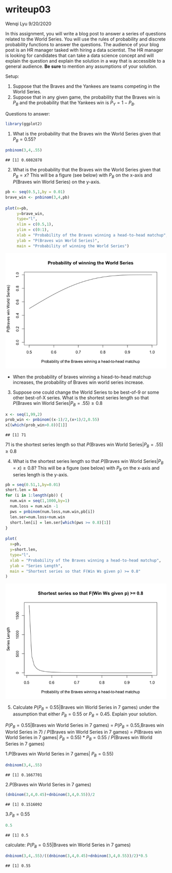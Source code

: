 writeup03
================
Wenqi Lyu
9/20/2020

In this assignment, you will write a blog post to answer a series of
questions related to the World Series. You will use the rules of
probability and discrete probability functions to answer the questions.
The audience of your blog post is an HR manager tasked with hiring a
data scientist. The HR manager is looking for candidates that can take a
data science concept and will explain the question and explain the
solution in a way that is accessible to a general audience. **Be sure**
to mention any assumptions of your solution.

Setup:

1.  Suppose that the Braves and the Yankees are teams competing in the
    World Series.
2.  Suppose that in any given game, the probability that the Braves win
    is *P*<sub>*B*</sub> and the probability that the Yankees win is
    *P*<sub>*Y*</sub> = 1 − *P*<sub>*B*</sub>.

Questions to answer:

``` r
library(ggplot2)
```

1.  What is the probability that the Braves win the World Series given
    that *P*<sub>*B*</sub> = 0.55?

<!-- end list -->

``` r
pnbinom(3,4,.55)
```

    ## [1] 0.6082878

2.  What is the probability that the Braves win the World Series given
    that *P*<sub>*B*</sub> = *x*? This will be a figure (see below) with
    *P*<sub>*B*</sub> on the x-axis and *P*(Braves win World Series) on
    the y-axis.

<!-- end list -->

``` r
pb <- seq(0.5,1,by = 0.01)
brave_win <- pnbinom(3,4,pb)

plot(x=pb,
     y=brave_win,
     type="l",
     xlim = c(0.5,1),
     ylim = c(0:1),
     xlab = "Probability of the Braves winning a head-to-head matchup",
     ylab = "P(Braves win World Series)",
     main = "Probability of winning the World Series")
```

![](writeup03_files/figure-gfm/unnamed-chunk-3-1.png)<!-- -->

  - When the probability of braves winning a hiead-to-head matchup
    increases, the probability of Braves win world series increase.

<!-- end list -->

3.  Suppose one could change the World Series to be best-of-9 or some
    other best-of-X series. What is the shortest series length so that
    *P*(Braves win World Series|*P*<sub>*B*</sub> = .55) ≥ 0.8

<!-- end list -->

``` r
x <- seq(1,99,2)
prob_win <- pnbinom((x-1)/2,(x+1)/2,0.55)
x[(which(prob_win>0.8))[1]]
```

    ## [1] 71

71 is the shortest series length so that *P*(Braves win World
Series|*P*<sub>*B*</sub> = .55) ≥ 0.8

4.  What is the shortest series length so that *P*(Braves win World
    Series|*P*<sub>*B*</sub> = *x*) ≥ 0.8? This will be a figure (see
    below) with *P*<sub>*B*</sub> on the x-axis and series length is the
    y-axis.

<!-- end list -->

``` r
pb = seq(0.51,1,by=0.01)
short.len = NA
for (i in 1:length(pb)) {
  num.win = seq(1,1000,by=1)
  num.loss = num.win -1
  pws = pnbinom(num.loss,num.win,pb[i])
  len.ser=num.loss+num.win
  short.len[i] = len.ser[which(pws >= 0.8)[1]]
}

plot(
  x=pb,
  y=short.len,
  type="l",
  xlab = "Probability of the Braves winning a head-to-head matchup",
  ylab = "Series Length",
  main = "Shortest series so that F(Win Ws given p) >= 0.8"
)
```

![](writeup03_files/figure-gfm/unnamed-chunk-5-1.png)<!-- -->

5.  Calculate *P*(*P*<sub>*B*</sub> = 0.55|Braves win World Series in 7
    games) under the assumption that either *P*<sub>*B*</sub> = 0.55 or
    *P*<sub>*B*</sub> = 0.45. Explain your solution.

*P*(*P*<sub>*B*</sub> = 0.55|Braves win World Series in 7 games) =
*P*(*P*<sub>*B*</sub> = 0.55,Braves win World Series in 7) / *P*(Braves
win World Series in 7 games) = *P*(Braves win World Series in 7 games|
*P*<sub>*B*</sub> = 0.55) \* *P*<sub>*B*</sub> = 0.55 / *P*(Braves win
World Series in 7 games)

1\.*P*(Braves win World Series in 7 games| *P*<sub>*B*</sub> = 0.55)

``` r
dnbinom(3,4,.55)
```

    ## [1] 0.1667701

2\.*P*(Braves win World Series in 7 games)

``` r
(dnbinom(3,4,0.45)+dnbinom(3,4,0.55))/2
```

    ## [1] 0.1516092

3\.*P*<sub>*B*</sub> = 0.55

``` r
0.5
```

    ## [1] 0.5

calculate: *P*(*P*<sub>*B*</sub> = 0.55|Braves win World Series in 7
games)

``` r
dnbinom(3,4,.55)/((dnbinom(3,4,0.45)+dnbinom(3,4,0.55))/2)*0.5
```

    ## [1] 0.55
